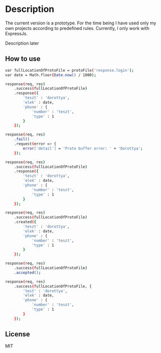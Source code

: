 # Description

The current version is a prototype. For the time being I have used only my own projects according to predefined rules. Currently, I only work with ExpressJs.

Description later

## How to use ##

```sh
var fullLocationOfProtoFile = protoFile('response.login');
var date = Math.floor(Date.now() / 1000);

response(req, res)
    .success(fullLocationOfProtoFile)
    .response({
        'teszt' : 'dorottya',
        'elek' : date,
        'phone' : {
            'number' : 'teszt',
            'type' : 1
        }
    });

response(req, res)
    .fail()
    .request(error => {
        error['detail'] = 'Proto buffer error: ' + 'Dorottya';
    });

response(req, res)
    .success(fullLocationOfProtoFile)
    .response({
        'teszt' : 'dorottya',
        'elek' : date,
        'phone' : {
            'number' : 'teszt',
            'type' : 1
        }
    });

response(req, res)
    .success(fullLocationOfProtoFile)
    .created({
        'teszt' : 'dorottya',
        'elek' : date,
        'phone' : {
            'number' : 'teszt',
            'type' : 1
        }
    });

response(req, res)
    .success(fullLocationOfProtoFile)
    .accepted();

response(req, res)
    .success(fullLocationOfProtoFile, {
        'test' : 'dorottya',
        'elek' : date,
        'phone' : {
            'number' : 'teszt',
            'type' : 1
        }
    });
```

License
----

MIT